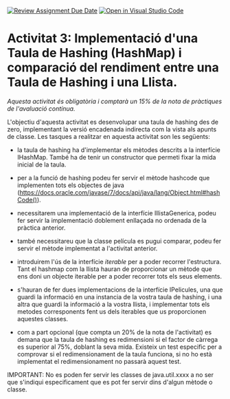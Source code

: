 [![Review Assignment Due Date](https://classroom.github.com/assets/deadline-readme-button-24ddc0f5d75046c5622901739e7c5dd533143b0c8e959d652212380cedb1ea36.svg)](https://classroom.github.com/a/tvMam4a4)
[![Open in Visual Studio Code](https://classroom.github.com/assets/open-in-vscode-c66648af7eb3fe8bc4f294546bfd86ef473780cde1dea487d3c4ff354943c9ae.svg)](https://classroom.github.com/online_ide?assignment_repo_id=10559821&assignment_repo_type=AssignmentRepo)
# Activitat 3: Implementació d'una Taula de Hashing (HashMap) i comparació del rendiment entre una Taula de Hashing i una Llista.

*Aquesta activitat és obligatòria i comptarà un 15% de la nota de pràctiques de l'avaluació contínua.*

L'objectiu d'aquesta activitat es desenvolupar una taula de hashing des de zero, implementant la versió encadenada indirecta com la vista als apunts de classe. Les tasques a realitzar en aquesta activitat son les següents:

- la taula de hashing ha d'implementar els mètodes descrits a la interfície IHashMap. També ha de tenir un constructor que permeti fixar la mida inicial de la taula.

- per a la funció de hashing podeu fer servir el mètode hashcode que implementen tots els objectes de java (https://docs.oracle.com/javase/7/docs/api/java/lang/Object.html#hashCode()).

- necessitarem una implementació de la interfície IllistaGenerica, podeu fer servir la implementació doblement enllaçada no ordenada de la pràctica anterior.

- també necessitareu que la classe película es pugui comparar, podeu fer servir el mètode implementat a l'activitat anterior.

- introduirem l'ús de la interfície *iterable* per a poder recorrer l'estructura. Tant el hashmap com la llista hauran de proporcionar un mètode que ens doni un objecte iterable per a poder recorrer tots els seus elements.

- s'hauran de fer dues implementacions de la interfície IPelicules, una que guardi la informació en una instancia de la vostra taula de hashing, i una altra que guardi la informació a la vostra llista, i implementar tots els metodes corresponents fent us dels iterables que us proporcionen aquestes classes. 

- com a part opcional (que compta un 20% de la nota de l'activitat) es demana que la taula de hashing es redimensioni si el factor de càrrega es superior al 75%, doblant la seva mida. Existeix un test especific per a comprovar si el redimensionament de la taula funciona, si no ho està implementat el redimensionament no passarà aquest test.

IMPORTANT: No es poden fer servir les classes de java.util.xxxx a no ser que s'indiqui especificament que es pot fer servir dins d'algun mètode o classe.
